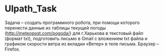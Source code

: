 # UIpath_Task
Задача –  создать программного робота, при помощи которого перенести данные из таблицы текущей погоды (http://meteopost.com/pogoda/) для г.Харькова в текстовый файл (формат txt), подготовить письмо в Gmail с вложением txt файла и графиком скорости ветра из вкладки  «Ветер» в теле письма. Браузер – Firefox. 
